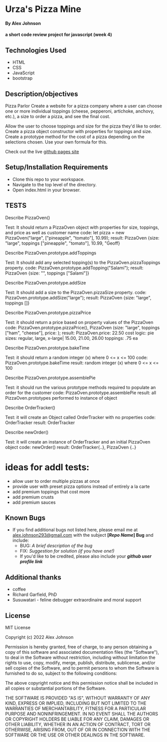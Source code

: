 # Urza's Pizza Mine

#### By Alex Johnson

#### a short code review project for javascript (week 4)

## Technologies Used

* HTML
* CSS
* JavaScript
* bootstrap

## Description/objectives
Pizza Parlor
Create a website for a pizza company where a user can choose one or more individual toppings (cheese, pepperoni, artichoke, anchovy, etc.), a size to order a pizza, and see the final cost.

Allow the user to choose toppings and size for the pizza they'd like to order.
Create a pizza object constructor with properties for toppings and size.
Create a prototype method for the cost of a pizza depending on the selections chosen. Use your own formula for this.


Check out the live [github pages site](https://alexiusvdt.github.io/code-review4/)

## Setup/Installation Requirements

* Clone this repo to your workspace.
* Navigate to the top level of the directory.
* Open index.html in your browser.

## TESTS

Describe PizzaOven()

Test: It should return a PizzaOven object with properties for size, toppings, and price as well as customer name
code: let pizza = new PizzaOven("large", ["pineapple", "tomato"], 10.99);
result: PizzaOven {size: "large", toppings ["pineapple", "tomato"], 10.99, "Geoff}


Describe PizzaOven.prototype.addToppings

Test: It should add any selected topping(s) to the PizzaOven.pizzaToppings property.
code: PizzaOven.prototype.addTopping("Salami");
result: PizzaOven {size: "", toppings ["Salami"]}


Describe PizzaOven.prototype.addSize

Test: It should add a size to the PizzaOven.pizzaSize property.
code: PizzaOven.prototype.addSize("large");
result: PizzaOven {size: "large", toppings []}


Describe PizzaOven.prototype.pizzaPrice

Test: it should return a price based on property values of the PizzaOven
code: PizzaOven.prototype.pizzaPrice(), PizzaOven (size: "large", toppings ["ham", "cheese"], price: ); 
result: PizzaOven.price: 22.50
cost logic:
pie sizes: regular, large, x-large| 15.00, 21.00, 26.00
toppings: .75 ea


Describe PizzaOven.prototype.bakeTime

Test: it should return a random integer (x) where 0 <= x <= 100
code: PizzaOven.prototype.bakeTime
result: random integer (x) where 0 <= x <= 100


Describe PizzaOven.prototype.assemblePie

Test: it should run the various prototype methods required to populate an order for the customer
code: PizzaOven.prototype.assemblePie
result: all PizzaOven.prototypes performed to instance of object


Describe OrderTracker()

Test: it will create an Object called OrderTracker with no properties
code: OrderTracker
result: OrderTracker


Describe newOrder()

Test: it will create an instance of OrderTracker and an initial PizzaOven object
code: newOrder()
result: OrderTracker{..}, PizzaOven {..}


# ideas for addl tests:
* allow user to order multiple pizzas at once
* provide user with preset pizza options instead of entirely a la carte
* add premium toppings that cost more
* add premium crusts
* add premium sauces

## Known Bugs

* If you find additional bugs not listed here, please email me at alex.johnson293@gmail.com with the subject **[_Repo Name_] Bug** and include:
  * BUG: _A brief description of the bug_
  * FIX: _Suggestion for solution (if you have one!)_
  * If you'd like to be credited, please also include your **_github user profile link_**


## Additional thanks

* coffee
* Richard Garfield, PhD
* Susuwatari - feline debugger extraordinaire and moral support


## License
MIT License

Copyright (c) 2022 Alex Johnson

Permission is hereby granted, free of charge, to any person obtaining a copy
of this software and associated documentation files (the "Software"), to deal
in the Software without restriction, including without limitation the rights
to use, copy, modify, merge, publish, distribute, sublicense, and/or sell
copies of the Software, and to permit persons to whom the Software is
furnished to do so, subject to the following conditions:

The above copyright notice and this permission notice shall be included in all
copies or substantial portions of the Software.

THE SOFTWARE IS PROVIDED "AS IS", WITHOUT WARRANTY OF ANY KIND, EXPRESS OR
IMPLIED, INCLUDING BUT NOT LIMITED TO THE WARRANTIES OF MERCHANTABILITY,
FITNESS FOR A PARTICULAR PURPOSE AND NONINFRINGEMENT. IN NO EVENT SHALL THE
AUTHORS OR COPYRIGHT HOLDERS BE LIABLE FOR ANY CLAIM, DAMAGES OR OTHER
LIABILITY, WHETHER IN AN ACTION OF CONTRACT, TORT OR OTHERWISE, ARISING FROM,
OUT OF OR IN CONNECTION WITH THE SOFTWARE OR THE USE OR OTHER DEALINGS IN THE
SOFTWARE.